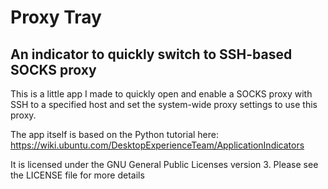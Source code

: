 # Proxy Tray

## An indicator to quickly switch to SSH-based SOCKS proxy

This is a little app I made to quickly open and enable a SOCKS proxy with SSH
to a specified host and set the system-wide proxy settings to use this proxy.

The app itself is based on the Python tutorial here:
https://wiki.ubuntu.com/DesktopExperienceTeam/ApplicationIndicators

It is licensed under the GNU General Public Licenses version 3. Please see the
LICENSE file for more details
